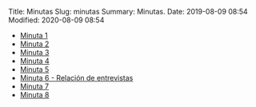 Title: Minutas
Slug: minutas
Summary: Minutas.
Date: 2019-08-09 08:54
Modified: 2020-08-09 08:54


* [Minuta 1](minuta-01.pdf)
* [Minuta 2](minuta-02.pdf)
* [Minuta 3](minuta-03.pdf)
* [Minuta 4](minuta-04.pdf)
* [Minuta 5](minuta-05.pdf)
* [Minuta 6 - Relación de entrevistas](minuta-06.pdf)
* [Minuta 7](minuta-07.pdf)
* [Minuta 8](minuta-08.pdf)
